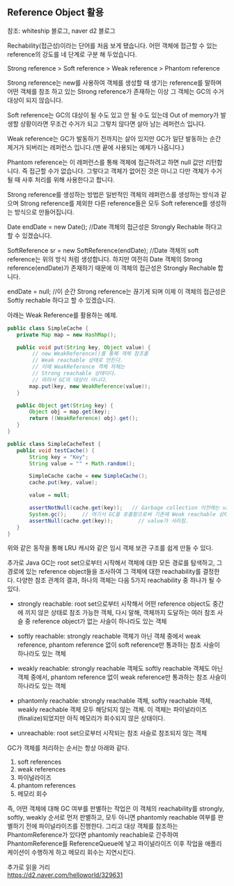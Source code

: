 ## Reference Object 활용

참조: whiteship 블로그, naver d2 블로그

Rechability(접근성)이라는 단어를 처음 보게 됐습니다. 어떤 객체에 접근할 수 있는 reference의 강도를 네 단계로 구분 해 두었습니다.

Strong reference > Soft reference > Weak reference > Phantom reference

Strong reference는 new를 사용하여 객체를 생성할 때 생기는 reference를 말하며 어떤 객체를 참조 하고 있는 Strong reference가 존재하는 이상 그 객체는 GC의 수거 대상이 되지 않습니다.

Soft reference는 GC의 대상이 될 수도 있고 안 될 수도 있는데 Out of memory가 발생할 상황이라면 무조건 수거가 되고 그렇치 않다면 살아 남는 레퍼런스 입니다.

Weak reference는 GC가 발동하기 전까지는 살아 있지만 GC가 일단 발동하는 순간 제거가 되버리는 레퍼런스 입니다.(맨 끝에 사용되는 예제가 나옵니다.)

Phantom reference는 이 레퍼런스를 통해 객체에 접근하려고 하면 null 값만 리턴합니다. 즉 접근할 수가 없습니다. 그렇다고 객체가 없어진 것은 아니고 다만 객체가 수거 될 때 사후 처리를 위해 사용한다고 합니다.

Strong reference를 생성하는 방법은 일반적인 객체의 레퍼런스를 생성하는 방식과 같으며
Strong reference를 제외한 다른 reference들은 모두 Soft reference를 생성하는 방식으로 만들어집니다.

Date endDate = new Date();
//Date 객체의 접근성은 Strongly Rechable 하다고 할 수 있겠습니다.

SoftReference sr = new SoftReference(endDate);
//Date 객체의 soft reference는 위의 방식 처럼 생성합니다. 하지만 여전히 Date 객체의 Strong reference(endDate)가 존재하기 때문에 이 객체의 접근성은 Strongly Rechable 합니다.

endDate = null;
//이 순간 Strong reference는 끊기게 되며 이제 이 객체의 접근성은 Softly rechable 하다고 할 수 있겠습니다.

아래는 Weak Reference를 활용하는 예제.

```java
public class SimpleCache {
   private Map map = new HashMap();

   public void put(String key, Object value) {
        // new WeakReference()를 통해 객체 참조를 
        // Weak reachable 상태로 만든다.
        // 이때 WeakReference 객체 자체는
        // Strong reachable 상태이다.
        // 따라서 GC의 대상이 아니다.
       map.put(key, new WeakReference(value));
   }

   public Object get(String key) {
       Object obj = map.get(key);
       return ((WeakReference) obj).get();
   }
}
```

```java
public class SimpleCacheTest {
   public void testCache() {
       String key = "Key";
       String value = "" + Math.random();

       SimpleCache cache = new SimpleCache();
       cache.put(key, value);

       value = null;

       assertNotNull(cache.get(key));   // Garbage collection 이전에는 value가 존재함.
       System.gc();     // 여기서 GC를 호출함으로써 기존에 Weak reachable 상태인 cache.get(key)가 사라지게 된다.
       assertNull(cache.get(key));        // value가 사라짐.
   }
}
```

위와 같은 동작을 통해 LRU 캐시와 같은 임시 객체 보관 구조를 쉽게 만들 수 있다.

추가로 Java GC는 root set으로부터 시작해서 객체에 대한 모든 경로를 탐색하고, 그 경로에 있는 reference object들을 조사하여 그 객체에 대한 reachability를 결정한다. 다양한 참조 관계의 결과, 하나의 객체는 다음 5가지 reachability 중 하나가 될 수 있다.

- strongly reachable: root set으로부터 시작해서 어떤 reference object도 중간에 끼지 않은 상태로 참조 가능한 객체, 다시 말해, 객체까지 도달하는 여러 참조 사슬 중 reference object가 없는 사슬이 하나라도 있는 객체

- softly reachable: strongly reachable 객체가 아닌 객체 중에서 weak reference, phantom reference 없이 soft reference만 통과하는 참조 사슬이 하나라도 있는 객체

- weakly reachable: strongly reachable 객체도 softly reachable 객체도 아닌 객체 중에서, phantom reference 없이 weak reference만 통과하는 참조 사슬이 하나라도 있는 객체

- phantomly reachable: strongly reachable 객체, softly reachable 객체, weakly reachable 객체 모두 해당되지 않는 객체. 이 객체는 파이널라이즈(finalize)되었지만 아직 메모리가 회수되지 않은 상태이다.

- unreachable: root set으로부터 시작되는 참조 사슬로 참조되지 않는 객체

GC가 객체를 처리하는 순서는 항상 아래와 같다.

1. soft references
2. weak references
3. 파이널라이즈
4. phantom references
5. 메모리 회수

즉, 어떤 객체에 대해 GC 여부를 판별하는 작업은 이 객체의 reachability를 strongly, softly, weakly 순서로 먼저 판별하고, 모두 아니면 phantomly reachable 여부를 판별하기 전에 파이널라이즈를 진행한다. 그리고 대상 객체를 참조하는 PhantomReference가 있다면 phantomly reachable로 간주하여 PhantomReference를 ReferenceQueue에 넣고 파이널라이즈 이후 작업을 애플리케이션이 수행하게 하고 메모리 회수는 지연시킨다.

추가로 읽을 거리  
https://d2.naver.com/helloworld/329631